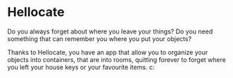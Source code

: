 # Hellocate

Do you always forget about where you leave your things? Do you need something that can remember you where you put your objects?

Thanks to Hellocate, you have an app that allow you to organize your objects into containers, that are into rooms, quitting forever to forget where you left your house keys or your favourite items. c: